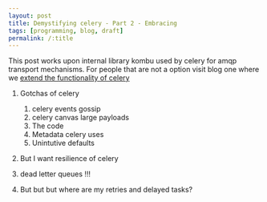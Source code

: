 ```yaml
---
layout: post
title: Demystifying celery - Part 2 - Embracing
tags: [programming, blog, draft]
permalink: /:title
---
```


This post works upon internal library kombu used by celery for amqp transport mechanisms. For people that are not a option visit blog one where we [extend the functionality of celery](/demystifying-celery-part-1-customizing)

1. Gotchas of celery
	1. celery events gossip
	2. celery canvas large payloads
	3. The code
	4. Metadata celery uses
	5. Unintutive defaults

2. But I want resilience of celery
3. dead letter queues !!!
4. But but but where are my retries and delayed tasks?
